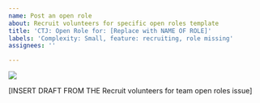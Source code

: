 ```yaml
---
name: Post an open role
about: Recruit volunteers for specific open roles template
title: 'CTJ: Open Role for: [Replace with NAME OF ROLE]'
labels: 'Complexity: Small, feature: recruiting, role missing'
assignees: ''

---
```


<img src="https://user-images.githubusercontent.com/37763229/216711442-d23388f1-3195-4420-b342-2b3ad4ff041f.png">

[INSERT DRAFT FROM THE Recruit volunteers for team open roles issue]

